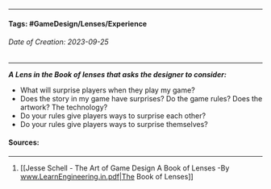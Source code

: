 __________________________________________________________________________
#### **Tags:** #GameDesign/Lenses/Experience   
###### *Date of Creation: 2023-09-25*
__________________________________________________________________________

***A Lens in the Book of lenses that asks the designer to consider:***
- What will surprise players when they play my game?
- Does the story in my game have surprises? Do the game rules? Does the artwork? The technology?
- Do your rules give players ways to surprise each other?
- Do your rules give players ways to surprise themselves?
#### Sources:
__________________________________________________________________________
1. [[Jesse Schell - The Art of Game Design A Book of Lenses -By www.LearnEngineering.in.pdf|The Book of Lenses]]
